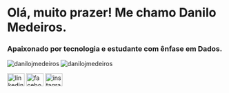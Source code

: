 <h1 align="left">Olá, muito prazer! Me chamo Danilo Medeiros.</h1>
<h3 align="leftr">Apaixonado por tecnologia e estudante com ênfase em Dados.</h3>


<p><img align="left" src="https://github-readme-stats.vercel.app/api/top-langs?username=danilojmedeiros&show_icons=true&locale=en&layout=compact" alt="danilojmedeiros" /></p>

<p>&nbsp;<img align="left" src="https://github-readme-stats.vercel.app/api?username=danilojmedeiros&show_icons=true&locale=en" alt="danilojmedeiros" /></p>



<p align="center">
  
<a href="https://linkedin.com/in/linkedin.com/in/danilojmedeiros/" target="blank"><img align="center" src="https://raw.githubusercontent.com/rahuldkjain/github-profile-readme-generator/master/src/images/icons/Social/linked-in-alt.svg" alt="linkedin.com/in/danilojmedeiros/" height="30" width="40" /></a>
<a href="https://fb.com/facebook.com/danilodejesusmedeiros/" target="blank"><img align="center" src="https://raw.githubusercontent.com/rahuldkjain/github-profile-readme-generator/master/src/images/icons/Social/facebook.svg" alt="facebook.com/danilodejesusmedeiros/" height="30" width="40" /></a>
<a href="https://instagram.com/instagram.com/danilojmedeiros/" target="blank"><img align="center" src="https://raw.githubusercontent.com/rahuldkjain/github-profile-readme-generator/master/src/images/icons/Social/instagram.svg" alt="instagram.com/danilojmedeiros/" height="30" width="40" /></a>
  
</p>




